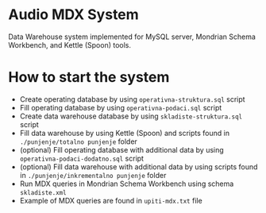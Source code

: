 # Audio MDX System

Data Warehouse system implemented for MySQL server, Mondrian Schema Workbench, and Kettle (Spoon) tools.

# How to start the system
* Create operating database by using `operativna-struktura.sql` script
* Fill operating database by using `operativna-podaci.sql` script
* Create data warehouse database by using `skladiste-struktura.sql` script
* Fill data warehouse by using Kettle (Spoon) and scripts found in `./punjenje/totalno punjenje` folder
* (optional) Fill operating database with additional data by using `operativna-podaci-dodatno.sql` script
* (optional) Fill data warehouse with additional data by using scripts found in `./punjenje/inkrementalno punjenje` folder
* Run MDX queries in Mondrian Schema Workbench using schema `skladiste.xml`
* Example of MDX queries are found in `upiti-mdx.txt` file
